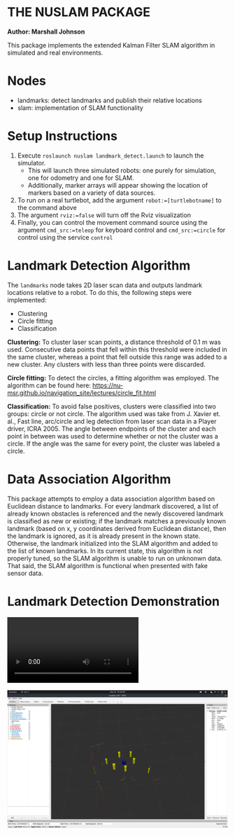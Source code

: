 # THE NUSLAM PACKAGE
**Author: Marshall Johnson**  

This package implements the extended Kalman Filter SLAM algorithm in simulated and real environments.

# Nodes
- landmarks: detect landmarks and publish their relative locations
- slam: implementation of SLAM functionality

# Setup Instructions
1. Execute `roslaunch nuslam landmark_detect.launch` to launch the simulator.
    - This will launch three simulated robots: one purely for simulation, one for odometry and one for SLAM.
    - Additionally, marker arrays will appear showing the location of markers based on a variety of data sources.
2. To run on a real turtlebot, add the argument `robot:=[turtlebotname]` to the command above
3. The argument `rviz:=false` will turn off the Rviz visualization
4. Finally, you can control the movement command source using the argument `cmd_src:=teleop` for keyboard control
        and `cmd_src:=circle` for control using the service `control`

# Landmark Detection Algorithm

The `landmarks` node takes 2D laser scan data and outputs landmark locations relative to a robot. To do this,
the following steps were implemented:  
- Clustering
- Circle fitting
- Classification

**Clustering:** To cluster laser scan points, a distance threshold of 0.1 m was used. Consecutive data points
that fell within this threshold were included in the same cluster, whereas a point that fell outside this 
range was added to a new cluster. Any clusters with less than three points were discarded. 

**Circle fitting:** To detect the circles, a fitting algorithm was employed. The algorithm can be found here: 
https://nu-msr.github.io/navigation_site/lectures/circle_fit.html  

**Classification:** To avoid false positives, clusters were classified into two groups: circle or not circle. 
The algorithm used was take from J. Xavier et. al., Fast line, arc/circle and leg detection from laser scan data in a Player driver, ICRA 2005. The angle between endpoints of the cluster and each point in between was used to determine whether
or not the cluster was a circle. If the angle was the same for every point, the cluster was labeled a circle.

# Data Association Algorithm

This package attempts to employ a data association algorithm based on Euclidean distance to landmarks. For every 
landmark discovered, a list of already known obstacles is referenced and the newly discovered landmark is 
classified as new or existing; if the landmark matches a previously known landmark (based on x, y coordinates 
derived from Euclidean distance), then the landmark is ignored, as it is already present in the known state. Otherwise, 
the landmark initialized into the SLAM algorithm and added to the list of known landmarks. In its current state, this 
algorithm is not properly tuned, so the SLAM algorithm is unable to run on unknonwn data. That said, the SLAM algorithm 
is functional when presented with fake sensor data.

 # Landmark Detection Demonstration
 ![Landmark Video](media/demo.mp4)

 ![Landmark SS](media/landmark.png)

 